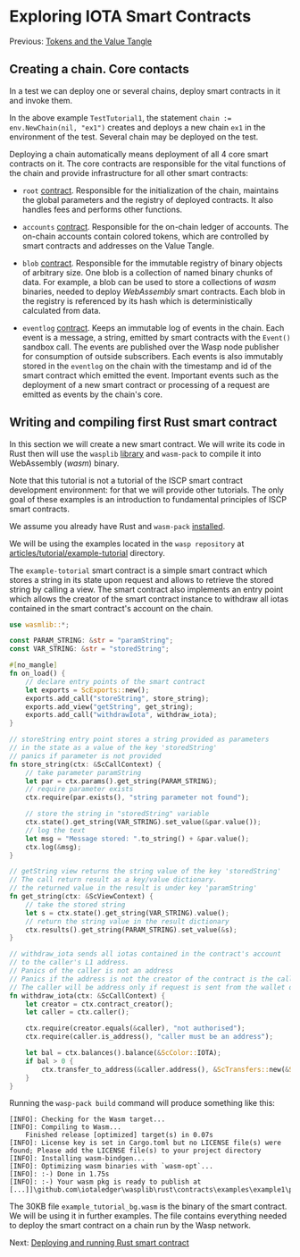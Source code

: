 # Exploring IOTA Smart Contracts

Previous: [Tokens and the Value Tangle](02.md)

## Creating a chain. Core contacts
In a test we can deploy one or several chains, deploy smart contracts in it and invoke them. 

In the above example `TestTutorial1`, the statement `chain := env.NewChain(nil, "ex1")` 
creates and deploys a new chain `ex1` in the environment of the test. 
Several chain may be deployed on the test.  

Deploying a chain automatically means deployment of all 4 core smart contracts on it.
The core contracts are responsible for the vital functions of the chain and provide infrastructure 
for all other smart contracts:

- `root` [contract](root.md). 
Responsible for the initialization of the chain, maintains the global parameters 
and the registry of deployed contracts.
It also handles fees and performs other functions. 

- `accounts` [contract](accounts.md). 
Responsible for the on-chain ledger of accounts. 
The on-chain accounts contain colored tokens, which are controlled by smart 
contracts and addresses on the Value Tangle. 

- `blob` [contract](blob.md). 
Responsible for the immutable registry of binary objects of arbitrary size. 
One blob is a collection of named binary chunks of data. 
For example, a blob can be used to store a collections of _wasm_ binaries, needed to deploy _WebAssembly_ smart contracts. 
Each blob in the registry is referenced by its hash which is deterministically calculated from data. 

- `eventlog` [contract](eventlog.md). 
Keeps an immutable log of events in the chain. Each event is a message, a string, 
emitted by smart contracts with the `Event()` sandbox call. 
The events are published over the Wasp node publisher for consumption of outside subscribers. 
Each events is also immutably stored in the `eventlog` on the chain with the timestamp and id 
of the smart contract which emitted the event. 
Important events such as the deployment of a new smart contract or processing 
of a request are emitted as events by the chain's core. 

## Writing and compiling first Rust smart contract
In this section we will create a new smart contract. 
We will write its code in Rust then will use the `wasplib` [library](../../contracts/rust/wasmlib) and `wasm-pack` 
to compile it into WebAssembly (_wasm_) binary. 

Note that this tutorial is not a tutorial of the ISCP smart contract development environment: 
for that we will provide other tutorials. 
The only goal of these examples is an introduction to fundamental principles of ISCP smart contracts.

We assume you already have Rust and `wasm-pack` [installed](https://rustwasm.github.io/wasm-pack/installer/). 

We will be using the examples located in the `wasp repository` at 
[articles/tutorial/example-tutorial](example-tutorial) directory. 

The `example-totorial` smart contract is a simple smart contract which stores a string in its state upon request and allows to 
retrieve the stored string by calling a view. The smart contract also implements an entry point which allows the creator
of the smart contract instance to withdraw all iotas contained in the smart contract's account on the chain.

```rust
use wasmlib::*;

const PARAM_STRING: &str = "paramString";
const VAR_STRING: &str = "storedString";

#[no_mangle]
fn on_load() {
    // declare entry points of the smart contract
    let exports = ScExports::new();
    exports.add_call("storeString", store_string);
    exports.add_view("getString", get_string);
    exports.add_call("withdrawIota", withdraw_iota);
}

// storeString entry point stores a string provided as parameters
// in the state as a value of the key 'storedString'
// panics if parameter is not provided
fn store_string(ctx: &ScCallContext) {
    // take parameter paramString
    let par = ctx.params().get_string(PARAM_STRING);
    // require parameter exists
    ctx.require(par.exists(), "string parameter not found");

    // store the string in "storedString" variable
    ctx.state().get_string(VAR_STRING).set_value(&par.value());
    // log the text
    let msg = "Message stored: ".to_string() + &par.value();
    ctx.log(&msg);
}

// getString view returns the string value of the key 'storedString'
// The call return result as a key/value dictionary.
// the returned value in the result is under key 'paramString'
fn get_string(ctx: &ScViewContext) {
    // take the stored string
    let s = ctx.state().get_string(VAR_STRING).value();
    // return the string value in the result dictionary
    ctx.results().get_string(PARAM_STRING).set_value(&s);
}

// withdraw_iota sends all iotas contained in the contract's account
// to the caller's L1 address.
// Panics of the caller is not an address
// Panics if the address is not the creator of the contract is the caller
// The caller will be address only if request is sent from the wallet on the L1, not a smart contract
fn withdraw_iota(ctx: &ScCallContext) {
    let creator = ctx.contract_creator();
    let caller = ctx.caller();

    ctx.require(creator.equals(&caller), "not authorised");
    ctx.require(caller.is_address(), "caller must be an address");

    let bal = ctx.balances().balance(&ScColor::IOTA);
    if bal > 0 {
        ctx.transfer_to_address(&caller.address(), &ScTransfers::new(&ScColor::IOTA, bal))
    }
}
```
Running the `wasp-pack build` command will produce something like this:
```
[INFO]: Checking for the Wasm target...
[INFO]: Compiling to Wasm...
    Finished release [optimized] target(s) in 0.07s
[INFO]: License key is set in Cargo.toml but no LICENSE file(s) were found; Please add the LICENSE file(s) to your project directory
[INFO]: Installing wasm-bindgen...
[INFO]: Optimizing wasm binaries with `wasm-opt`...
[INFO]: :-) Done in 1.75s
[INFO]: :-) Your wasm pkg is ready to publish at [...]]\github.com\iotaledger\wasplib\rust\contracts\examples\example1\pkg.
```

The 30KB file `example_tutorial_bg.wasm` is the binary of the smart contract. We will be using it in further examples. 
The file contains everything needed to deploy the smart contract on a chain run by the Wasp network.

Next: [Deploying and running Rust smart contract](04.md)